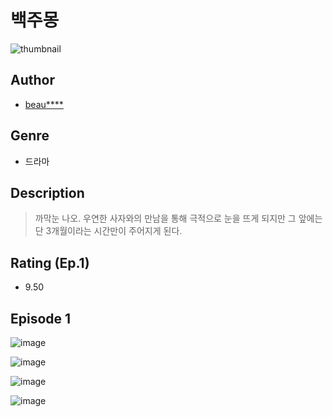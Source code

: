 # 백주몽
![thumbnail](https://image-comic.pstatic.net/user_contents_data/challenge_comic/2023/05/23/360960/upload_3832907851884541753_480x623.jpeg)

## Author
- [beau****](https://comic.naver.com/artistTitle?id=360960)

## Genre
- 드라마

## Description
> 까막눈 나오. 우연한 사자와의 만남을 통해 극적으로 눈을 뜨게 되지만 그 앞에는 단 3개월이라는 시간만이 주어지게 된다.


## Rating (Ep.1)
- 9.50

## Episode 1
![image](https://image-comic.pstatic.net/user_contents_data/challenge_comic/2023/05/23/360960/upload_3617571587598934883.jpeg)

![image](https://image-comic.pstatic.net/user_contents_data/challenge_comic/2023/05/23/360960/upload_3847535772529156705.jpeg)

![image](https://image-comic.pstatic.net/user_contents_data/challenge_comic/2023/05/23/360960/upload_3833185843575861811.jpeg)

![image](https://image-comic.pstatic.net/user_contents_data/challenge_comic/2023/05/23/360960/upload_3546079362416730465.jpeg)
